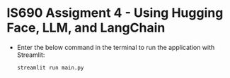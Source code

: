 # IS690 Assigment 4 - Using Hugging Face, LLM, and LangChain

* Enter the below command in the terminal to run the application with Streamlit:

    ```
    streamlit run main.py
    ```
